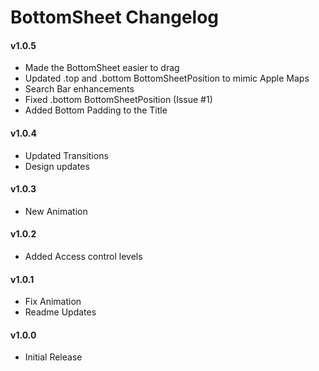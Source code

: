 BottomSheet Changelog
==================

#### v1.0.5
- Made the BottomSheet easier to drag
- Updated .top and .bottom BottomSheetPosition to mimic Apple Maps
- Search Bar enhancements
- Fixed .bottom BottomSheetPosition (Issue #1)
- Added Bottom Padding to the Title

#### v1.0.4
- Updated Transitions
- Design updates

#### v1.0.3
- New Animation

#### v1.0.2
- Added Access control levels

#### v1.0.1
- Fix Animation
- Readme Updates

#### v1.0.0
- Initial Release
